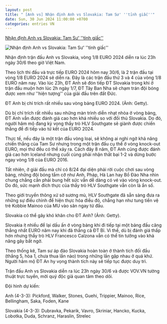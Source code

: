 ```yaml
---
layout: post
title: " [Anh vs] Nhận định Anh vs Slovakia: Tam Sư' ''tỉnh giấc''"
date: Sun, 30 Jun 2024 11:00:00 +0700
categories: entries VN
---
```

[Nhận định Anh vs Slovakia: Tam Sư' ''tỉnh giấc''](https://vov.vn/the-thao/nhan-dinh-anh-vs-slovakia-tam-su-tinh-giac-post1104711.vov)

![Nhận định Anh vs Slovakia: Tam Sư' ''tỉnh giấc''](https://vov-media.emitech.vn/sites/default/files/styles/og_image/public/2024-06/eng-23459.jpg?v=1719723479)

Nhận định trận đấu Anh vs Slovakia, vòng 1/8 EURO 2024 diễn ra lúc 23h ngày 30/6 theo giờ Việt Nam.

Theo lịch thi đấu và trực tiếp EURO 2024 hôm nay 30/6, là 2 trận đấu tại vòng 1/8 EURO 2024 sẽ diễn ra. Đây là các trận đấu thứ 3 và 4 của vòng 1/8 EURO năm nay. Vào lúc 23h, ĐT Anh sẽ đón tiếp ĐT Slovakia trong khi ở trận đấu muộn hơn lúc 2h ngày 1/7, ĐT Tây Ban Nha sẽ chạm trán đội bóng được xem như ''hiện tượng'' của giải đấu trên đất Đức.

ĐT Anh bị chỉ trích rất nhiều sau vòng bảng EURO 2024. (Ảnh: Getty).

Dù bị chỉ trích rất nhiều sau những màn trình diễn nhạt nhòa ở vòng bảng, ĐT Anh vẫn được đánh giá cao hơn khá nhiều so với đối thủ Slovakia. Do đó, người hâm mộ đang kỳ vọng thầy trò HLV Southgate sẽ giành được chiến thắng để đi tiếp vào tứ kết của EURO 2024.

Thực tế, nếu đây là một trận đấu vòng loại, sẽ không ai nghi ngờ khả năng chiến thắng của Tam Sư nhưng trong một trận đấu cụ thể ở vòng knock-out EURO, mọi thứ đều có thể xảy ra. Cách đây 8 năm, ĐT Anh cũng được đánh giá cao hơn Iceland nhưng cuối cùng phải nhận thất bại 1-2 và dừng bước ngay vòng 1/8 của EURO 2016.

Tất nhiên, ở giải đấu mà chỉ có 8/24 đại diện phải rời cuộc chơi sau vòng bảng, những đội bóng tầm cỡ như Anh, Pháp, Hà Lan hay Bồ Đào Nha nhìn chung chẳng cần phải bung hết sức vẫn dễ dàng có vé vào vòng knock-out. Do đó, sức mạnh đích thực của thầy trò HLV Southgate vẫn còn là ẩn số.

Theo giới truyền thông xứ sở sương mù, HLV Southgate đã sẵn sàng đưa ra những sự điều chỉnh để hiện thực hóa điều đó, chẳng hạn như tung tiền vệ trẻ Kobbie Mainoo của MU vào sân ngay từ đầu.

Slovakia có thể gây khó khăn cho ĐT Anh? (Ảnh: Getty).

Slovakia ít nhiều để lại dấu ấn ở vòng bảng khi đi tiếp tại một bảng đấu căng thẳng nhất EURO năm nay khi đã thắng cả ĐT Bỉ. Vì thế, dù bị đánh giá thấp hơn nhưng thầy trò HLV Francesco Calzona vẫn có thể tin tưởng vào khả năng gây bất ngờ.

Theo thống kê, Tam sư áp đảo Slovakia hoàn toàn ở thành tích đối đầu (thắng 5, hòa 1, chưa thua lần nào) trong những lần gặp nhau ở quá khứ. Người hâm mộ ĐT An hy vọng thành tích này sẽ tiếp tục được duy trì.

Trận đấu Anh vs Slovakia diễn ra lúc 23h ngày 30/6 và được VOV.VN tường thuật trực tuyến, mời quý độc giả quan tâm theo dõi.

Đội hình dự kiến:

Anh (4-3-3): Pickford, Walker, Stones, Guehi, Trippier, Mainoo, Rice, Bellingham, Saka, Foden, Kane

Slovakia (4-3-3): Dubravka, Pekarik, Vavro, Skriniar, Hancko, Kucka, Lobotka, Duda, Schranz, Haraslin, Strelec

